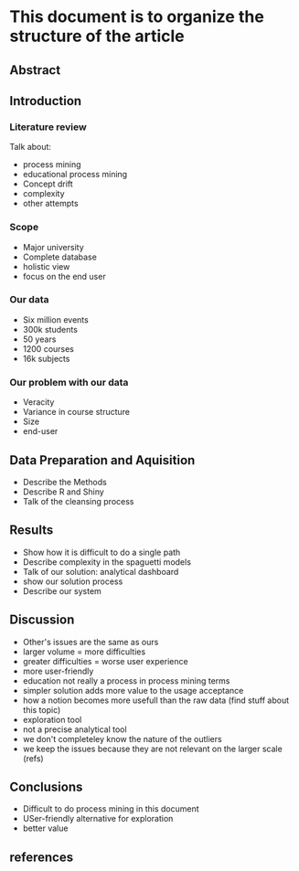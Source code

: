 # This document is to organize the structure of the article
## Abstract

## Introduction

### Literature review

Talk about:
* process mining
* educational process mining
* Concept drift
* complexity
* other attempts

### Scope

* Major university
* Complete database
* holistic view
* focus on the end user

### Our data

* Six million events
* 300k students
* 50 years
* 1200 courses
* 16k subjects

### Our problem with our data

* Veracity
* Variance in course structure
* Size
* end-user

## Data Preparation and Aquisition

* Describe the Methods
* Describe R and Shiny
* Talk of the cleansing process

## Results

* Show how it is difficult to do a single path
* Describe complexity in the spaguetti models
* Talk of our solution: analytical dashboard
* show our solution process
* Describe our system

## Discussion

* Other's issues are the same as ours
* larger volume = more difficulties
* greater difficulties = worse user experience
* more user-friendly
* education not really a process in process mining terms
* simpler solution adds more value to the usage acceptance
* how a notion becomes more usefull than the raw data (find stuff about this topic)
* exploration tool
* not a precise analytical tool
* we don't completeley know the nature of the outliers
* we keep the issues because they are not relevant on the larger scale (refs)


## Conclusions

* Difficult to do process mining in this document
* USer-friendly alternative for exploration
* better value

## references